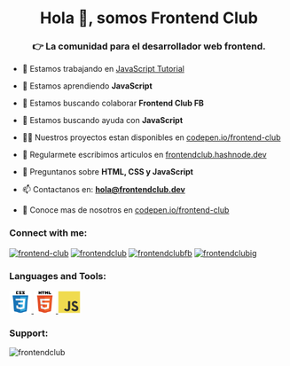 <h1 align="center">Hola 👋, somos Frontend Club</h1>
<h3 align="center">👉 La comunidad para el desarrollador web frontend.</h3>

- 🔭 Estamos trabajando en [JavaScript Tutorial](https://frontendclub.hashnode.dev/)

- 🌱 Estamos aprendiendo **JavaScript**

- 👯 Estamos buscando colaborar **Frontend Club FB**

- 🤝 Estamos buscando ayuda con **JavaScript**

- 👨‍💻 Nuestros proyectos estan disponibles en [codepen.io/frontend-club](codepen.io/frontend-club)

- 📝 Regularmete escribimos articulos en [frontendclub.hashnode.dev](frontendclub.hashnode.dev)

- 💬 Preguntanos sobre **HTML, CSS y JavaScript**

- 📫 Contactanos en: **hola@frontendclub.dev**

- 📄 Conoce mas de nosotros en [codepen.io/frontend-club](codepen.io/frontend-club)

<h3 align="left">Connect with me:</h3>
<p align="left">
<a href="https://codepen.io/frontend-club" target="blank"><img align="center" src="https://raw.githubusercontent.com/rahuldkjain/github-profile-readme-generator/master/src/images/icons/Social/codepen.svg" alt="frontend-club" height="30" width="40" /></a>
<a href="https://linkedin.com/in/frontendclub" target="blank"><img align="center" src="https://raw.githubusercontent.com/rahuldkjain/github-profile-readme-generator/master/src/images/icons/Social/linked-in-alt.svg" alt="frontendclub" height="30" width="40" /></a>
<a href="https://fb.com/frontendclubfb" target="blank"><img align="center" src="https://raw.githubusercontent.com/rahuldkjain/github-profile-readme-generator/master/src/images/icons/Social/facebook.svg" alt="frontendclubfb" height="30" width="40" /></a>
<a href="https://instagram.com/frontendclubig" target="blank"><img align="center" src="https://raw.githubusercontent.com/rahuldkjain/github-profile-readme-generator/master/src/images/icons/Social/instagram.svg" alt="frontendclubig" height="30" width="40" /></a>
</p>

<h3 align="left">Languages and Tools:</h3>
<p align="left"> <a href="https://www.w3schools.com/css/" target="_blank" rel="noreferrer"> <img src="https://raw.githubusercontent.com/devicons/devicon/master/icons/css3/css3-original-wordmark.svg" alt="css3" width="40" height="40"/> </a> <a href="https://www.w3.org/html/" target="_blank" rel="noreferrer"> <img src="https://raw.githubusercontent.com/devicons/devicon/master/icons/html5/html5-original-wordmark.svg" alt="html5" width="40" height="40"/> </a> <a href="https://developer.mozilla.org/en-US/docs/Web/JavaScript" target="_blank" rel="noreferrer"> <img src="https://raw.githubusercontent.com/devicons/devicon/master/icons/javascript/javascript-original.svg" alt="javascript" width="40" height="40"/> </a> </p>

<h3 align="left">Support:</h3>
<p><a href="https://www.buymeacoffee.com/frontendclub"> <img align="left" src="https://cdn.buymeacoffee.com/buttons/v2/default-yellow.png" height="50" width="210" alt="frontendclub" /></a></p><br><br>
